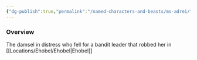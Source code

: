 ```yaml
---
{"dg-publish":true,"permalink":"/named-characters-and-beasts/ms-adrei/","tags":["NPC"],"updated":"2025-03-01T21:15:20.678+00:00"}
---
```



### Overview
The damsel in distress who fell for a bandit leader that robbed her in [[Locations/Ehobel/Ehobel\|Ehobel]]